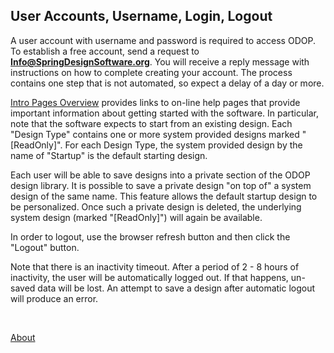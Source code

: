 ## User Accounts, Username, Login, Logout

A user account with username and password is required to access ODOP.
To establish a free account, send a request to **Info@SpringDesignSoftware.org**.
You will receive a reply message with instructions on how to complete creating your account. 
The process contains one step that is not automated, so expect a delay of a day or more.

[Intro Pages Overview](introPagesOverview) provides links to  on-line help pages that
provide important information about getting started with the software. 
In particular, note that the software expects to start from an existing design. 
Each "Design Type" contains one or more system provided designs marked "[ReadOnly]". 
For each Design Type, the system provided design by the name of "Startup" is the default starting design. 

Each user will be able to save designs into a private section of the ODOP design library. 
It is possible to save a private design "on top of" a system design of the same name. 
This feature allows the default startup design to be personalized.
Once such a private design is deleted, the underlying system design (marked "[ReadOnly]") 
will again be available.

In order to logout, use the browser refresh button and then click the "Logout" button.

Note that there is an inactivity timeout. 
After a period of 2 - 8 hours of inactivity, the user will be automatically logged out. 
If that happens, un-saved data will be lost. 
An attempt to save a design after automatic logout will produce an error. 

&nbsp;

[About](./)
